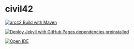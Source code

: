 # civil42

[![arc42 Build with Maven](https://github.com/digital-sustainability/civil42/actions/workflows/maven.yml/badge.svg)](https://github.com/digital-sustainability/civil42/actions/workflows/maven.yml)

[![Deploy Jekyll with GitHub Pages dependencies preinstalled](https://github.com/digital-sustainability/civil42/actions/workflows/jekyll-gh-pages.yml/badge.svg)](https://github.com/digital-sustainability/civil42/actions/workflows/jekyll-gh-pages.yml)

[![Open IDE](https://gitpod.io/button/open-in-gitpod.svg)](https://gitpod.io#https://github.com/digital-sustainability/civil42)
